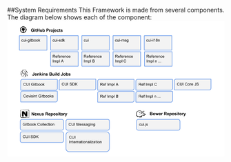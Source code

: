 ##System Requirements
This Framework is made from several components. The diagram below shows each of the component:
![](ProjectComponents.png)